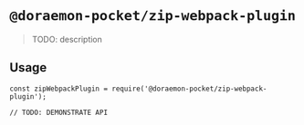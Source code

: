 # `@doraemon-pocket/zip-webpack-plugin`

> TODO: description

## Usage

```
const zipWebpackPlugin = require('@doraemon-pocket/zip-webpack-plugin');

// TODO: DEMONSTRATE API
```
